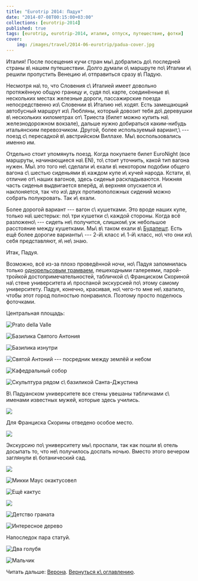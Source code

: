 ```yaml
---
title: "Eurotrip 2014: Падуя"
date: "2014-07-08T00:15:00+03:00"
collections: [eurotrip-2014]
published: true
tags: [eurotrip, eurotrip-2014, италия, отпуск, путешествие, фотки]
cover:
    img: /images/travel/2014-06-eurotrip/padua-cover.jpg
---
```


Италия! После посещения кучи стран мы\ добрались до\ последней страны в\ нашем путешествии. Долго думали о\ маршруте
по\ Италии и\ решили пропустить Венецию и\ отправиться сразу в\ Падую.

<!--more-->

Несмотря на\ то, что Словения с\ Италией имеет довольно протяжённую общую границу и, судя по\ карте, соединённые 
в\ нескольких местах железные дороги, пассажирские поезда непосредственно из\ Словении в\ Италию не\ ходят. Есть 
замещающий автобусный маршрут из\ Любляны, который довозит тебя до\ деревушки в\ нескольких километрах от\ Триеста 
(билет можно купить на\ железнодорожном вокзале), дальше нужно добираться каким-нибудь итальянским перевозчиком.
Другой, более используемый вариант,\ --- поезд с\ пересадкой в\ австрийском Виллахе. Мы\ воспользовались именно им.

Отдельно стоит упомянуть поезд. Когда покупаете билет EuroNight (все маршруты, начинающиеся на\ EN), то\ стоит уточнить, 
какой тип вагона нужен. Мы\ это того не\ сделали и\ ехали в\ некотором подобии общего вагона с\ шестью сиденьями 
в\ каждом купе и\ кучей народа. Кстати, в\ отличие от\ наших вагонов, здесь сиденья раскладываются. Нижняя часть сиденья 
выдвигается вперёд, а\ верхняя опускается и\ наклоняется, так что из\ двух противоположных сидений можно собрать 
полукровать. Так и\ ехали.

Более дорогой вариант --- вагон с\ кушетками. Это вроде наших купе, только на\ шестерых: по\ три кушетки с\ каждой 
стороны. Когда всё разложено\ --- сидеть не\ получится, слишком\ уж небольшое расстояние между кушетками. Мы\ в\ таком 
ехали в\ [Будапешт][budapest]. Есть ещё более дорогие варианты\ --- 2-й\ класс и\ 1-й\ класс, но\ что они из\ себя
представляют, я\ не\ знаю.

Итак, Падуя.

Возможно, всё из-за плохо проведённой ночи, но\ Падуя запомнилась только [однорельсовым трамваем][tram],
пешеходными галереями, парой-тройкой достопримечательностей, табличкой с\ Франциском Скориной на\ стене
университета и\ проспаной экскурсией по\ этому самому университету. Падуя, конечно, красивая, но\ чего-то мне
не\ хватило, чтобы этот город полностью понравился. Поэтому просто поделюсь фоточками.

Центральная площадь:

![Prato della Valle](/images/travel/2014-06-eurotrip/padua-prato-della-valle.jpg "Prato della Valle")

![Базилика Святого Антония](/images/travel/2014-06-eurotrip/padua-st-anthony.jpg "Базилика Святого Антония")

![Базилика изнутри](/images/travel/2014-06-eurotrip/padua-st-anthony-inner.jpg "Базилика изнутри")

![Святой Антоний --- посредник между землёй и небом](/images/travel/2014-06-eurotrip/padua-st-anthony-statue.jpg "Святой Антоний — посредник между землёй и небом")

![Кафедральный собор](/images/travel/2014-06-eurotrip/padua-cathedral.jpg "Кафедральный собор")

![Скульптура рядом с\ базиликой Санта-Джустина](/images/travel/2014-06-eurotrip/padua-sculpture.jpg "Скульптура рядом с базиликой Санта-Джустина")

В\ Падуанском университете все стены увешаны табличками с\ именами известных мужей, которые здесь учились.

![](/images/travel/2014-06-eurotrip/padua-university-plates.jpg)

Для Франциска Скорины отведено особое место.

![](/images/travel/2014-06-eurotrip/padua-skorina.jpg)

Экскурсию по\ университету мы\ проспали, так как пошли в\ отель досыпать то, что не\ получилось доспать ночью. Вместо 
этого вечером заглянули в\ ботанический сад.

![](/images/travel/2014-06-eurotrip/padua-botanic-garden-1.jpg)

![Микки Маус окактусовел](/images/travel/2014-06-eurotrip/padua-mickey.jpg "Микки Маус окактусовел")

![Ещё кактус](/images/travel/2014-06-eurotrip/padua-cactus.jpg "Ещё кактус")

![](/images/travel/2014-06-eurotrip/padua-botanic-garden-2.jpg)

![Детство граната](/images/travel/2014-06-eurotrip/padua-pomegranate.jpg)

![Интересное дерево](/images/travel/2014-06-eurotrip/padua-tree.jpg)

Напоследок пара статуй.

![Два голубя](/images/travel/2014-06-eurotrip/padua-doves.jpg)

![Мальчик](/images/travel/2014-06-eurotrip/padua-boy.jpg)

Читать дальше: [Верона](/post/eurotrip-2014-verona/). [Вернуться к\ оглавлению](/post/eurotrip-2014/).

[tram]: http://ru.wikipedia.org/wiki/%D0%A2%D1%80%D0%B0%D0%BD%D1%81%D0%BB%D1%91%D1%80
[budapest]: /post/eurotrip-2014-budapest/
